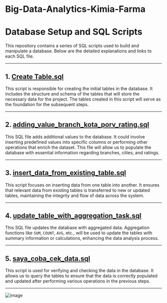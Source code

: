 # Big-Data-Analytics-Kimia-Farma

# Database Setup and SQL Scripts

This repository contains a series of SQL scripts used to build and manipulate a database. Below are the detailed explanations and links to each SQL file.

---

## 1. [Create Table.sql](./Create%20Table.sql)

This script is responsible for creating the initial tables in the database. It includes the structure and schema of the tables that will store the necessary data for the project. The tables created in this script will serve as the foundation for the subsequent steps.

---

## 2. [adding_value_branch_kota_porv_rating.sql](./adding_value_branch_kota_porv_rating.sql)

This SQL file adds additional values to the database. It could involve inserting predefined values into specific columns or performing other operations that enrich the dataset. This file will allow us to populate the database with essential information regarding branches, cities, and ratings.

---

## 3. [insert_data_from_existing_table.sql](./insert_data_from_existing_table.sql)

This script focuses on inserting data from one table into another. It ensures that relevant data from existing tables is transferred to new or updated tables, maintaining the integrity and flow of data across the system.

---

## 4. [update_table_with_aggregation_task.sql](./update_table_with_aggregation_task.sql)

This SQL file updates the database with aggregated data. Aggregation functions like `SUM`, `COUNT`, `AVG`, etc., will be used to update the tables with summary information or calculations, enhancing the data analysis process.

---

## 5. [saya_coba_cek_data.sql](./saya_coba_cek_data.sql)

This script is used for verifying and checking the data in the database. It allows us to query the tables to ensure that the data is correctly populated and updated after performing various operations in the previous steps.

---





![image](https://github.com/user-attachments/assets/9087fb3f-c494-4436-92b5-ba492b4d560e)
